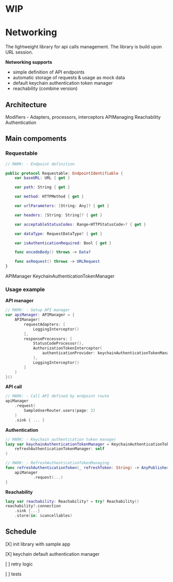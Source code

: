 # **WIP**

# Networking
The lightweight library for api calls management. The library is build upon URL session.  

**Networking supports**
 * simple definition of API endpoints
 * automatic storage of requests & usage as mock data
 * default keychain authentication token manager
 * reachability (combine version)

## Architecture ##
Modifiers - Adapters, processors, interceptors
APIManaging
Reachability
Authentication

## Main compoments ##
### Requestable ###
``` swift
// MARK: - Endpoint definition

public protocol Requestable: EndpointIdentifiable {
    var baseURL: URL { get }

    var path: String { get }

    var method: HTTPMethod { get }

    var urlParameters: [String: Any]? { get }

    var headers: [String: String]? { get }

    var acceptableStatusCodes: Range<HTTPStatusCode>? { get }

    var dataType: RequestDataType? { get }

    var isAuthenticationRequired: Bool { get }

    func encodeBody() throws -> Data?

    func asRequest() throws -> URLRequest
}
```
APIManager
KeychainAuthenticationTokenManager
### Usage example ###
**API manager**
``` swift 
// MARK: - Setup API manager
var apiManager: APIManager = {
    APIManager(
        requestAdapters: [
            LoggingInterceptor()
        ],
        responseProcessors: [
            StatusCodeProcessor(),
            AuthorizationTokenInterceptor(
                authenticationProvider: keychainAuthenticationTokenManager
            ),
            LoggingInterceptor()
        ]
    )
}()
```
**API call**
``` swift 
// MARK: - Call API defined by endpoint route
apiManager
    .request(
        SampleUserRouter.users(page: 2)
    )
    .sink { ... }
```
**Authentication**
``` swift
// MARK: - Keychain authentication token manager
lazy var keychainAuthenticationTokenManager = KeychainAuthenticationTokenManager(
    refreshAuthenticationTokenManager: self
)

// MARK: - RefreshAuthenticationTokenManaging
func refreshAuthenticationToken(_ refreshToken: String) -> AnyPublisher<AuthenticationTokenData, AuthenticationError> {
    apiManager
            .request(...)
}
```
**Reachability**
``` swift
lazy var reachability: Reachability? = try? Reachability()
reachability?.connection
    .sink {...}
    .store(in: &cancellables)
```
## Schedule
 [X]  init library with sample app

 [X] keychain default authentication manager 

 [ ] retry logic
 
 [ ] tests

